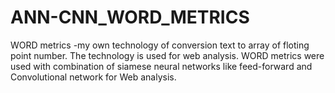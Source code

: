 # ANN-CNN_WORD_METRICS
WORD metrics -my own technology of conversion text to array of floting point number.
The technology is used for web analysis.
WORD metrics were used with combination of siamese neural networks like feed-forward and Convolutional network for Web analysis.
